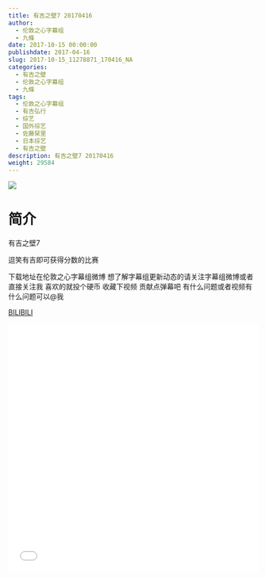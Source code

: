 ```yaml
---
title: 有吉之壁7 20170416
author: 
  - 伦敦之心字幕组
  - 九條
date: 2017-10-15 00:00:00
publishdate: 2017-04-16
slug: 2017-10-15_11278871_170416_NA
categories: 
  - 有吉之壁
  - 伦敦之心字幕组
  - 九條
tags: 
  - 伦敦之心字幕组
  - 有吉弘行
  - 综艺
  - 国外综艺
  - 佐藤栞里
  - 日本综艺
  - 有吉之壁
description: 有吉之壁7 20170416
weight: 29584
---
```


![](https://i.imgur.com/JbEzrXQ.jpg)

# 简介  
有吉之壁7
逗笑有吉即可获得分数的比赛
下载地址在伦敦之心字幕组微博 想了解字幕组更新动态的请关注字幕组微博或者直接关注我 喜欢的就投个硬币 收藏下视频 贡献点弹幕吧
有什么问题或者视频有什么问题可以@我

  [BILIBILI](https://www.bilibili.com/video/av11278871/)


  <iframe src="//www.bilibili.com/html/html5player.html?cid=18653629&aid=11278871" width="100%" height="500" frameborder="0" allowfullscreen="allowfullscreen"></iframe>
